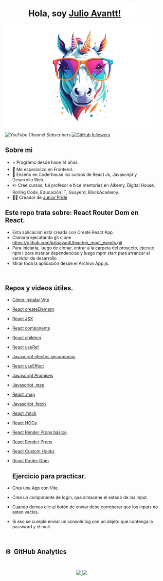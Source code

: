 <div align="center">
<h1 align="center">Hola, soy <a href="https://www.youtube.com/@juniorpride">Julio Avantt!</a> <img src="https://github.com/Kathryn-Jie/Kathryn-Jie/blob/main/wave.gif" width="40px" /></h1>
 
</div>
<p align="center">
 <img src="https://github.com/julioavantt/julioavantt/blob/main/unicorn-with-glasses.png">
</p>

![YouTube Channel Subscribers](https://img.shields.io/youtube/channel/subscribers/UC38RutKRyCUHZ866mTNkUAw?link=https%3A%2F%2Fyoutube.com%2F%40juniorpride)
[![GitHub followers](https://img.shields.io/github/followers/julioavantt?style=social)](https://github.com/julioavantt)

## Sobre mi

- ⭐ Programo desde hace 14 años.
- 📲 Me especializo en Frontend.
- 🎥 Enseño en Coderhouse los cursos de React Js, Javascript y Desarrollo Web.
- ✏️ Cree cursos, fui profesor e hice mentorías en Alkemy, Digital House, Rolling Code, Educación IT, Guayerd, BlockAcademy.
- 🧑‍🏫 Creador de [Junior Pride](https://www.youtube.com/@juniorpride)
  <br>

## Este repo trata sobre: React Router Dom en React.

- Esta aplicación está creada con Create React App.
- Clonarla ejecutando git clone https://github.com/julioavantt/teacher_react_events.git
- Para iniciarla, luego de clonar, entrar a la carpeta del proyecto, ejecute npm i para instalar dependencias y luego mpm start para arrancar el servidor de desarrollo.
- Mirar toda la aplicación desde el Archivo App.js.

<br>

## Repos y videos útiles.

- [Cómo instalar Vite](https://www.youtube.com/watch?v=jcKoP-FvPsY&ab_channel=JuniorPride)
- [React createElement](https://github.com/julioavantt/teacher_react_create_element)
- [React JSX](https://github.com/julioavantt/teacher_react_jsx_basic)
- [React components](https://github.com/julioavantt/teacher_react_components)
- [React children](https://github.com/julioavantt/teacher_react_children)
- [React useRef](https://github.com/julioavantt/teacher_react_useref)
- [Javascript efectos secundarios](https://github.com/julioavantt/teacher_js_side_effects)
- [React useEffect](https://github.com/julioavantt/teacher_react_useeffect)
- [Javascript Promises](https://github.com/julioavantt/teacher_js_promises)
- [Javascript .map](https://github.com/julioavantt/teacher_js_map)
- [React .map](https://github.com/julioavantt/teacher_react_map)
- [Javascript .fetch](https://github.com/julioavantt/teacher_js_fetch)
- [React .fetch](https://github.com/julioavantt/teacher_react_fetch)
- [React HOCs](https://github.com/julioavantt/teacher_react_hocs)
- [React Render Props básico](https://github.com/julioavantt/teacher_react_render_props_basic)
- [React Render Props](https://github.com/julioavantt/teacher_render_props)
- [React Custom Hooks](https://github.com/julioavantt/teacher_react_custom_hooks)
- [React Router Dom](https://github.com/julioavantt/teacher_react_router_dom)
  <br>

  ## Ejercicio para practicar.

- Crea una App con Vite.
- Crea un componente de login, que almacene el estado de los input.
- Cuando demos clic al botón de enviar debe corroborar que los inputs no esten vacíos.
- Si eso se cumple enviar un console.log con un objeto que contenga la password y el mail.

<br>

## ⚙️ &nbsp;GitHub Analytics

<br>
<p align="center">
<a href="https://github.com/ArisGuimera">
  <img height="180em" src="https://github-readme-stats-eight-theta.vercel.app/api?username=julioavantt&show_icons=true&theme=algolia&include_all_commits=true&count_private=true"/>
  <img height="180em" src="https://github-readme-stats-eight-theta.vercel.app/api/top-langs/?username=julioavantt&layout=compact&langs_count=8&theme=algolia"/>
</a>
</p>
